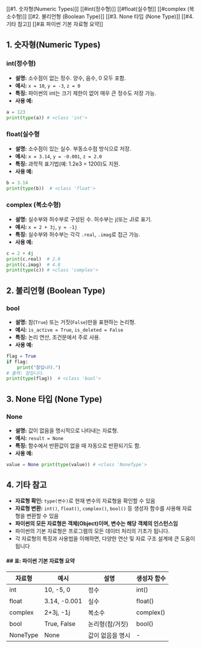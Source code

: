 [[#1. 숫자형(Numeric Types)]]
[[#int(정수형)]]
[[#float(실수형]]
[[#complex (복소수형)]]
[[#2. 불리언형 (Boolean Type)]]
[[#3. None 타입 (None Type)]]
[[#4. 기타 참고]]
[[#표 파이썬 기본 자료형 요약]]
## 1. 숫자형(Numeric Types)
### int(정수형) 
- **설명:** 소수점이 없는 정수. 양수, 음수, 0 모두 포함.
- **예시:** `x = 10`, `y = -3`, `z = 0`
- **특징:** 파이썬의 int는 크기 제한이 없어 매우 큰 정수도 저장 가능.
- **사용 예:**
``` python
a = 123
print(type(a)) # <class 'int'>
```
### float(실수형
- **설명:** 소수점이 있는 실수. 부동소수점 방식으로 저장.
- **예시:** `x = 3.14`, `y = -0.001`, `z = 2.0`
- **특징:** 과학적 표기법(예: 1.2e3 = 1200)도 지원.
- **사용 예:**
``` python
b = 3.14
print(type(b))  # <class 'float'>
```
### complex (복소수형)
- **설명:** 실수부와 허수부로 구성된 수. 허수부는 j(또는 J)로 표기.
- **예시:** `x = 2 + 3j`, `y = -1j`
- **특징:** 실수부와 허수부는 각각 `.real`, `.imag`로 접근 가능.
- **사용 예:**
```python
c = 2 + 4j
print(c.real)  # 2.0
print(c.imag)  # 4.0
print(type(c)) # <class 'complex'>
```
## 2. 불리언형 (Boolean Type)
### bool
- **설명:** 참(`True`) 또는 거짓(`False`)만을 표현하는 논리형.
- **예시:** `is_active = True`, `is_deleted = False`
- **특징:** 논리 연산, 조건문에서 주로 사용.
- **사용 예:**
```python
flag = True
if flag:
    print("참입니다.")
# 출력: 참입니다.
print(type(flag))  # <class 'bool'>
```
## 3. None 타입 (None Type)

### None
- **설명:** 값이 없음을 명시적으로 나타내는 자료형.
- **예시:** `result = None`
- **특징:** 함수에서 반환값이 없을 때 자동으로 반환되기도 함.
- **사용 예:**
```python
value = None print(type(value)) # <class 'NoneType'>
```
## 4. 기타 참고
- **자료형 확인:** `type(변수)`로 현재 변수의 자료형을 확인할 수 있음
- **자료형 변환:** `int()`, `float()`, `complex()`, `bool()` 등 생성자 함수를 사용해 자료형을 변환할 수 있음
- **파이썬의 모든 자료형은 객체(Object)이며, 변수는 해당 객체의 인스턴스임**
- 파이썬의 기본 자료형은 프로그램의 모든 데이터 처리의 기초가 됩니다. 
- 각 자료형의 특징과 사용법을 이해하면, 다양한 연산 및 자료 구조 설계에 큰 도움이 됩니다
#### ## 표: 파이썬 기본 자료형 요약
| 자료형      | 예시           | 설명        | 생성자 함수    |
| -------- | ------------ | --------- | --------- |
| int      | 10, -5, 0    | 정수        | int()     |
| float    | 3.14, -0.001 | 실수        | float()   |
| complex  | 2+3j, -1j    | 복소수       | complex() |
| bool     | True, False  | 논리형(참/거짓) | bool()    |
| NoneType | None         | 값이 없음을 명시 | -         |